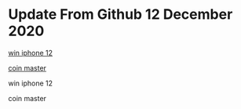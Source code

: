 # Update From Github 12 December 2020

[win iphone 12](https://sites.google.com/view/21enohpi/home)

[coin master](https://1coinmasterofficial.blogspot.com)
      
win iphone 12

coin master
